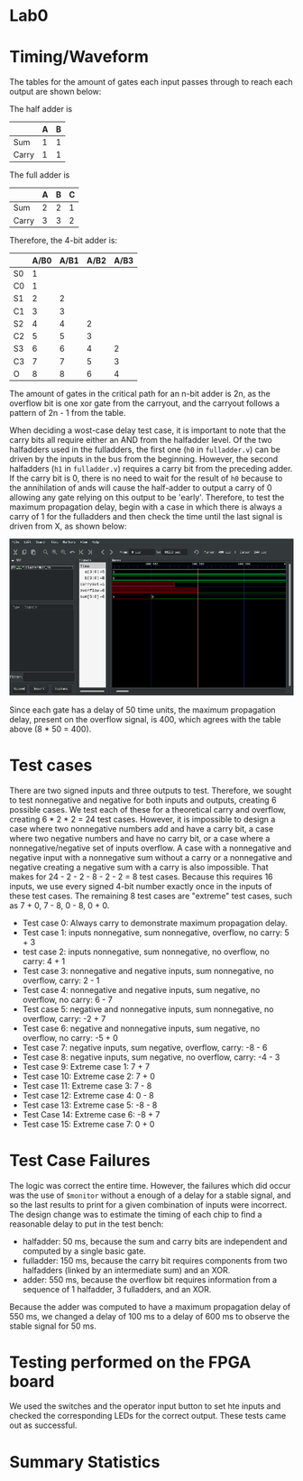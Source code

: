 # Lab0

# Timing/Waveform
The tables for the amount of gates each input passes through to reach each output are shown below:

The half adder is

|       | A | B |
|-------|---|---|
| Sum   | 1 | 1 |
| Carry | 1 | 1 |

The full adder is

|       | A | B | C |
|-------|---|---|---|
| Sum   | 2 | 2 | 1 |
| Carry | 3 | 3 | 2 |

Therefore, the 4-bit adder is:

|    | A/B0 | A/B1 | A/B2 | A/B3 |
|----|------|------|------|------|
| S0 | 1    |      |      |      |
| C0 | 1    |      |      |      |
| S1 | 2    | 2    |      |      |
| C1 | 3    | 3    |      |      |
| S2 | 4    | 4    | 2    |      |
| C2 | 5    | 5    | 3    |      |
| S3 | 6    | 6    | 4    | 2    |
| C3 | 7    | 7    | 5    | 3    |
| O  | 8    | 8    | 6    | 4    |

The amount of gates in the critical path for an n-bit adder is 2n, as the overflow bit is one xor gate from the carryout, and the carryout follows a pattern of 2n - 1 from the table.

When deciding a wost-case delay test case, it is important to note that the carry bits all require either an AND from the halfadder level.
Of the two halfadders used in the fulladders, the first one (`h0` in `fulladder.v`) can be driven by the inputs in the bus from the beginning.
However, the second halfadders (`h1` in `fulladder.v`) requires a carry bit from the preceding adder.
If the carry bit is 0, there is no need to wait for the result of `h0` because to the annihilation of ands will cause the half-adder to output a carry of 0 allowing any gate relying on this output to be 'early'.
Therefore, to test the maximum propagation delay, begin with a case in which there is always a carry of 1 for the fulladders and then check the time until the last signal is driven from X, as shown below:

![](res/wave.png)

Since each gate has a delay of 50 time units, the maximum propagation delay, present on the overflow signal, is 400, which agrees with the table above (8 * 50 = 400).

# Test cases
There are two signed inputs and three outputs to test.
Therefore, we sought to test nonnegative and negative for both inputs and outputs, creating 6 possible cases.
We test each of these for a theoretical carry and overflow, creating 6 * 2 * 2 = 24 test cases.
However, it is impossible to design a case where two nonnegative numbers add and have a carry bit, a case where two negative numbers and have no carry bit, or a case where a nonnegative/negative set of inputs overflow.
A case with a nonnegative and negative input with a nonnegative sum without a carry or a nonnegative and negative creating a negative sum with a carry is also impossible.
That makes for 24 - 2 - 2 - 8 - 2 - 2 = 8 test cases.
Because this requires 16 inputs, we use every signed 4-bit number exactly once in the inputs of these test cases.
The remaining 8 test cases are "extreme" test cases, such as 7 + 0, 7 - 8, 0 - 8, 0 + 0.

- Test case 0: Always carry to demonstrate maximum propagation delay.
- Test case 1: inputs nonnegative, sum nonnegative, overflow, no carry: 5 + 3
- test case 2: inputs nonnegative, sum nonnegative, no overflow, no carry: 4 + 1
- Test case 3: nonnegative and negative inputs, sum nonnegative, no overflow, carry: 2 - 1
- Test case 4: nonnegative and negative inputs, sum negative, no overflow, no carry: 6 - 7
- Test case 5: negative and nonnegative inputs, sum nonnegative, no overflow, carry: -2 + 7
- Test case 6: negative and nonnegative inputs, sum negative, no overflow, no carry: -5 + 0
- Test case 7: negative inputs, sum negative, overflow, carry: -8 - 6
- Test case 8: negative inputs, sum negative, no overflow, carry: -4 - 3
- Test case 9: Extreme case 1: 7 + 7
- Test case 10: Extreme case 2: 7 + 0
- Test case 11: Extreme case 3: 7 - 8
- Test case 12: Extreme case 4: 0 - 8
- Test case 13: Extreme case 5: -8 - 8
- Test Case 14: Extreme case 6: -8 + 7
- Test case 15: Extreme case 7: 0 + 0

# Test Case Failures
The logic was correct the entire time.
However, the failures which did occur was the use of `$monitor` without a enough of a delay for a stable signal, and so the last results to print for a given combination of inputs were incorrect.
The design change was to estimate the timing of each chip to find a reasonable delay to put in the test bench:

- halfadder: 50 ms, because the sum and carry bits are independent and computed by a single basic gate.
- fulladder: 150 ms, because the carry bit requires components from two halfadders (linked by an intermediate sum) and an XOR.
- adder: 550 ms, because the overflow bit requires information from a sequence of 1 halfadder, 3 fulladders, and an XOR.

Because the adder was computed to have a maximum propagation delay of 550 ms, we changed a delay of 100 ms to a delay of 600 ms to observe the stable signal for 50 ms.

# Testing performed on the FPGA board
We used the switches and the operator input button to set hte inputs and checked the corresponding LEDs for the correct output.
These tests came out as successful.

# Summary Statistics
